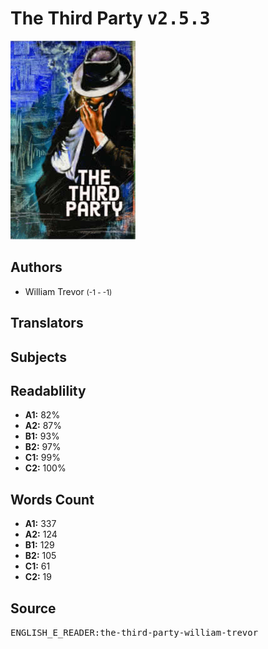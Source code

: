 # The Third Party <kbd>v2.5.3</kbd>

![](./cover.medium.jpg "")

## Authors


 - William Trevor <small>(-1 - -1)</small>

## Translators



## Subjects



## Readablility


 - **A1:** 82%
 - **A2:** 87%
 - **B1:** 93%
 - **B2:** 97%
 - **C1:** 99%
 - **C2:** 100%

## Words Count


 - **A1:** 337
 - **A2:** 124
 - **B1:** 129
 - **B2:** 105
 - **C1:** 61
 - **C2:** 19

## Source


<kbd>ENGLISH_E_READER:the-third-party-william-trevor</kbd>
